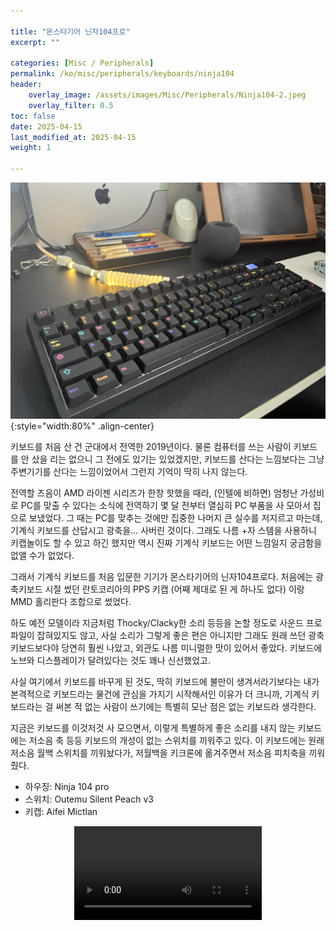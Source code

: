```yaml
---

title: "몬스타기어 닌자104프로"
excerpt: ""

categories: [Misc / Peripherals]
permalink: /ko/misc/peripherals/keyboards/ninja104
header:
    overlay_image: /assets/images/Misc/Peripherals/Ninja104-2.jpeg
    overlay_filter: 0.5
toc: false
date: 2025-04-15
last_modified_at: 2025-04-15
weight: 1

---
```


![Ninja104](/assets/images/Misc/Peripherals/Ninja104-1.jpeg){:style="width:80%" .align-center}

키보드를 처음 산 건 군대에서 전역한 2019년이다. 물론 컴퓨터를 쓰는 사람이 키보드를 안 샀을 리는 없으니 그 전에도 있기는 있었겠지만, 키보드를 산다는 느낌보다는 그냥 주변기기를 산다는 느낌이었어서 그런지 기억이 딱히 나지 않는다. 

전역할 즈음이 AMD 라이젠 시리즈가 한창 핫했을 때라, (인텔에 비하면) 엄청난 가성비로 PC를 맞출 수 있다는 소식에 전역하기 몇 달 전부터 열심히 PC 부품을 사 모아서 집으로 보냈었다. 그 때는 PC를 맞추는 것에만 집중한 나머지 큰 실수를 저지르고 마는데, 기계식 키보드를 산답시고 광축을... 사버린 것이다. 그래도 나름 +자 스템을 사용하니 키캡놀이도 할 수 있고 하긴 했지만 역시 진짜 기계식 키보드는 어떤 느낌일지 궁금함을 없앨 수가 없었다. 

그래서 기계식 키보드를 처음 입문한 기기가 몬스타기어의 닌자104프로다. 처음에는 광축키보드 시절 썼던 란토코리아의 PPS 키캡 (어째 제대로 된 게 하나도 없다) 이랑 MMD 홀리판다 조합으로 썼었다.

하도 예전 모델이라 지금처럼 Thocky/Clacky한 소리 등등을 논할 정도로 사운드 프로파일이 잡혀있지도 않고, 사실 소리가 그렇게 좋은 편은 아니지만 그래도 원래 쓰던 광축 키보드보다야 당연히 훨씬 나았고, 외관도 나름 미니멀한 맛이 있어서 좋았다. 키보드에 노브와 디스플레이가 달려있다는 것도 꽤나 신선했었고. 

사실 여기에서 키보드를 바꾸게 된 것도, 딱히 키보드에 불만이 생겨서라기보다는 내가 본격적으로 키보드라는 물건에 관심을 가지기 시작해서인 이유가 더 크니까, 기계식 키보드라는 걸 써본 적 없는 사람이 쓰기에는 특별히 모난 점은 없는 키보드라 생각한다.

지금은 키보드를 이것저것 사 모으면서, 이렇게 특별하게 좋은 소리를 내지 않는 키보드에는 저소음 축 등등 키보드의 개성이 없는 스위치를 끼워주고 있다. 이 키보드에는 원래 저소음 월백 스위치를 끼워놨다가, 저월백을 키크론에 옮겨주면서 저소음 피치축을 끼워줬다. 

- 하우징: Ninja 104 pro
- 스위치: Outemu Silent Peach v3
- 키캡: Aifei Mictlan

<video src="/assets/videos/Misc/Ninja104.mov" controls="controls" style="max-width:80%; margin-left:auto; margin-right:auto; display:block"></video>
